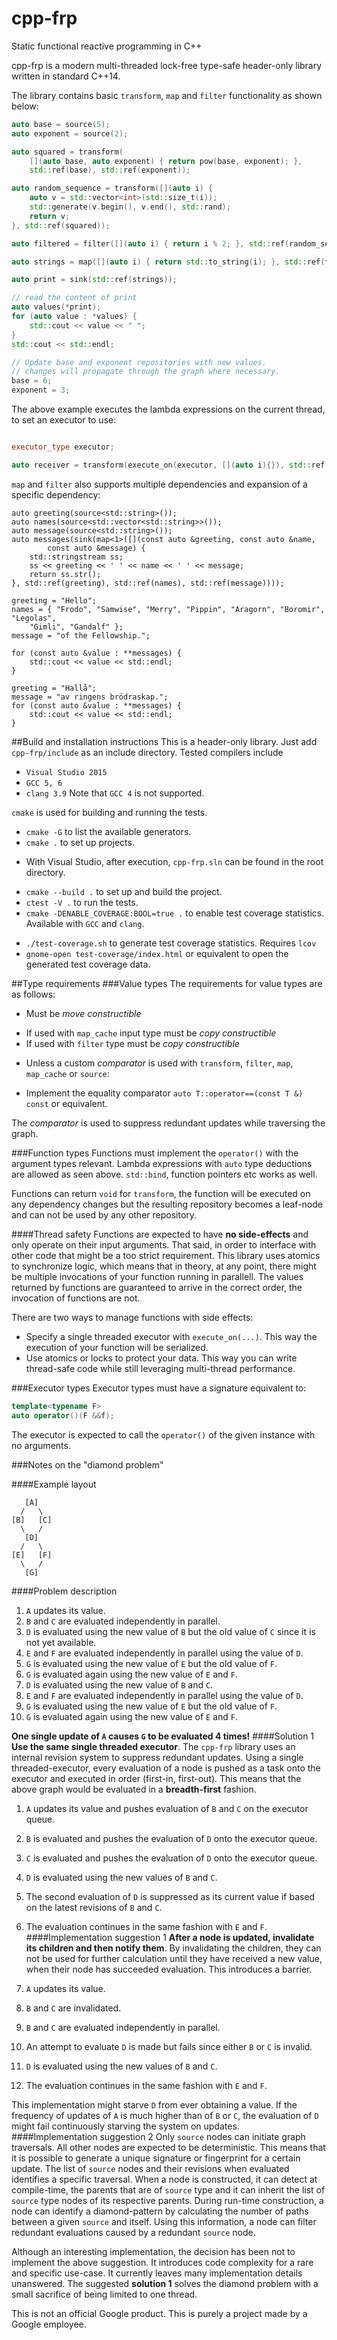 ﻿# cpp-frp
Static functional reactive programming in C++

cpp-frp is a modern multi-threaded lock-free type-safe header-only library written in standard C++14.

The library contains basic `transform`, `map` and `filter` functionality as shown below:

```C++
auto base = source(5);
auto exponent = source(2);

auto squared = transform(
	[](auto base, auto exponent) { return pow(base, exponent); },
	std::ref(base), std::ref(exponent));

auto random_sequence = transform([](auto i) {
	auto v = std::vector<int>(std::size_t(i));
	std::generate(v.begin(), v.end(), std::rand);
	return v;
}, std::ref(squared));

auto filtered = filter([](auto i) { return i % 2; }, std::ref(random_sequence));

auto strings = map([](auto i) { return std::to_string(i); }, std::ref(filtered));

auto print = sink(std::ref(strings));

// read the content of print
auto values(*print);
for (auto value : *values) {
	std::cout << value << " ";
}
std::cout << std::endl;

// Update base and exponent repositories with new values.
// changes will propagate through the graph where necessary.
base = 6;
exponent = 3;
```

The above example executes the lambda expressions on the current thread, to set an executor to use:

```C++

executor_type executor;

auto receiver = transform(execute_on(executor, [](auto i){}), std::ref(provider));
```
```map``` and ```filter``` also supports multiple dependencies and expansion of a specific dependency:
```
auto greeting(source<std::string>());
auto names(source<std::vector<std::string>>());
auto message(source<std::string>());
auto messages(sink(map<1>([](const auto &greeting, const auto &name,
		const auto &message) {
	std::stringstream ss;
	ss << greeting << ' ' << name << ' ' << message;
	return ss.str();
}, std::ref(greeting), std::ref(names), std::ref(message))));

greeting = "Hello";
names = { "Frodo", "Samwise", "Merry", "Pippin", "Aragorn", "Boromir", "Legolas",
	"Gimli", "Gandalf" };
message = "of the Fellowship.";

for (const auto &value : **messages) {
	std::cout << value << std::endl;
}

greeting = "Hallå";
message = "av ringens brödraskap.";
for (const auto &value : **messages) {
	std::cout << value << std::endl;
}
```
##Build and installation instructions
This is a header-only library. Just add ```cpp-frp/include``` as an include directory.
Tested compilers include
 - ```Visual Studio 2015```
 - ```GCC 5, 6```
 - ```clang 3.9```
Note that ```GCC 4``` is not supported.

```cmake``` is used for building and running the tests.

 - ```cmake -G``` to list the available generators.
 - ```cmake .``` to set up projects.
  * With Visual Studio, after execution, ```cpp-frp.sln``` can be found in the root directory.
 - ```cmake --build .``` to set up and build the project.
 - ```ctest -V .``` to run the tests.
 - ```cmake -DENABLE_COVERAGE:BOOL=true .``` to enable test coverage statistics. Available with ```GCC``` and ```clang```.
  * ```./test-coverage.sh``` to generate test coverage statistics. Requires ```lcov```
  * ```gnome-open test-coverage/index.html``` or equivalent to open the generated test coverage data.

##Type requirements
###Value types
The requirements for value types are as follows:

 - Must be *move constructible*
  * If used with ```map_cache``` input type must be *copy constructible*
  * If used with ```filter``` type must be *copy constructible*
 - Unless a custom *comparator* is used with ```transform```, ```filter```, ```map```, ```map_cache``` or ```source```:
  * Implement the equality comparator ```auto T::operator==(const T &) const``` or equivalent.

The *comparator* is used to suppress redundant updates while traversing the graph.

###Function types
Functions must implement the ```operator()``` with the argument types relevant. Lambda expressions with ```auto``` type deductions are allowed as seen above. ```std::bind```, function pointers etc works as well.

Functions can return ```void``` for ```transform```, the function will be executed on any dependency changes but the resulting repository becomes a leaf-node and can not be used by any other repository.

####Thread safety
Functions are expected to have **no side-effects** and only operate on their input arguments. That said, in order to interface with other code that might be a too strict requirement. This library uses atomics to synchronize logic, which means that in theory, at any point, there might be multiple invocations of your function running in parallell. The values returned by functions are guaranteed to arrive in the correct order, the invocation of functions are not.

There are two ways to manage functions with side effects:
 - Specify a single threaded executor with ```execute_on(...)```. This way the execution of your function will be serialized.
 - Use atomics or locks to protect your data. This way you can write thread-safe code while still leveraging multi-thread performance.

###Executor types
Executor types must have a signature equivalent to:
```C++
template<typename F>
auto operator()(F &&f);
```

The executor is expected to call the ```operator()``` of the given instance with no arguments.

###Notes on the "diamond problem"

####Example layout
```
   [A]
  /   \
[B]   [C]
  \   /
   [D]
  /   \
[E]   [F]
  \   /
   [G]
```
####Problem description

 1. ```A``` updates its value.
 2. ```B``` and ```C``` are evaluated independently in parallel.
 3. ```D``` is evaluated using the new value of ```B``` but the old value of ```C``` since it is not yet available.
 4. ```E``` and ```F``` are evaluated independently in parallel using the value of ```D```.
 5. ```G``` is evaluated using the new value of ```E``` but the old value of ```F```.
 6. ```G``` is evaluated again using the new value of ```E``` and ```F```.
 7. ```D``` is evaluated using the new value of ```B``` and ```C```.
 8. ```E``` and ```F``` are evaluated independently in parallel using the value of ```D```.
 9. ```G``` is evaluated using the new value of ```E``` but the old value of ```F```.
 10. ```G``` is evaluated again using the new value of ```E``` and ```F```.

**One single update of ```A``` causes ```G``` to be evaluated 4 times!**
####Solution 1
**Use the same single threaded executor**. The ```cpp-frp``` library uses an internal revision system to suppress redundant updates. Using a single threaded-executor, every evaluation of a node is pushed as a task onto the executor and executed in order (first-in, first-out). This means that the above graph would be evaluated in a **breadth-first** fashion.

 1. ```A``` updates its value and pushes evaluation of ```B``` and ```C``` on the executor queue.
 2. ```B``` is evaluated and pushes the evaluation of ```D``` onto the executor queue.
 3. ```C``` is evaluated and pushes the evaluation of ```D``` onto the executor queue.
 4. ```D``` is evaluated using the new values of ```B``` and ```C```.
 5. The second evaluation of ```D``` is suppressed as its current value if based on the latest revisions of ```B``` and ```C```.
 6. The evaluation continues in the same fashion with ```E``` and ```F```.
####Implementation suggestion 1
**After a node is updated, invalidate its children and then notify them**. By invalidating the children, they can not be used for further calculation until they have received a new value, when their node has succeeded evaluation. This introduces a barrier.

 1. ```A``` updates its value.
 2. ```B``` and ```C``` are invalidated.
 3. ```B``` and ```C``` are evaluated independently in parallel.
 4. An attempt to evaluate ```D``` is made but fails since either ```B``` or ```C``` is invalid.
 5. ```D``` is evaluated using the new values of ```B``` and ```C```.
 6. The evaluation continues in the same fashion with ```E``` and ```F```.

This implementation might starve ```D``` from ever obtaining a value. If the frequency of updates of ```A``` is much higher than of ```B``` or ```C```, the evaluation of ```D``` might fail continuously starving the system on updates.
####Implementation suggestion 2
Only ```source``` nodes can initiate graph traversals. All other nodes are expected to be deterministic. This means that it is possible to generate a unique signature or fingerprint for a certain update. The list of ```source``` nodes and their revisions when evaluated identifies a specific traversal. When a node is constructed, it can detect at compile-time, the parents that are of ```source``` type and it can inherit the list of ```source``` type nodes of its respective parents. During run-time construction, a node can identify a diamond-pattern by calculating the number of paths between a given ```source``` and itself. Using this information, a node can filter redundant evaluations caused by a redundant ```source``` node.

Although an interesting implementation, the decision has been not to implement the above suggestion. It introduces code complexity for a rare and specific use-case. It currently leaves many implementation details unanswered. The suggested **solution 1** solves the diamond problem with a small sacrifice of being limited to one thread.

This is not an official Google product. This is purely a project made by a Google employee.
